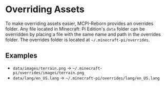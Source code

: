 # Overriding Assets
To make overriding assets easier, MCPI-Reborn provides an overrides folder. Any file located in Minecraft: Pi Edition's `data` folder can be overridden by placing a file with the same name and path in the overrides folder. The overrides folder is located at `~/.minecraft-pi/overrides`.

## Examples

- `data/images/terrain.png` -> `~/.minecraft-pi/overrides/images/terrain.png`
- `data/lang/en_US.lang` -> `~/.minecraft-pi/overrides/lang/en_US.lang`
